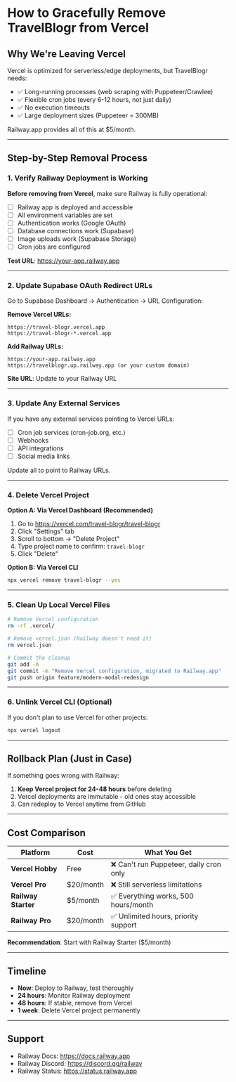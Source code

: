 # How to Gracefully Remove TravelBlogr from Vercel

## Why We're Leaving Vercel

Vercel is optimized for serverless/edge deployments, but TravelBlogr needs:
- ✅ Long-running processes (web scraping with Puppeteer/Crawlee)
- ✅ Flexible cron jobs (every 6-12 hours, not just daily)
- ✅ No execution timeouts
- ✅ Large deployment sizes (Puppeteer = 300MB)

Railway.app provides all of this at $5/month.

---

## Step-by-Step Removal Process

### 1. Verify Railway Deployment is Working

**Before removing from Vercel**, make sure Railway is fully operational:

- [ ] Railway app is deployed and accessible
- [ ] All environment variables are set
- [ ] Authentication works (Google OAuth)
- [ ] Database connections work (Supabase)
- [ ] Image uploads work (Supabase Storage)
- [ ] Cron jobs are configured

**Test URL**: https://your-app.railway.app

---

### 2. Update Supabase OAuth Redirect URLs

Go to Supabase Dashboard → Authentication → URL Configuration:

**Remove Vercel URLs:**
```
https://travel-blogr.vercel.app
https://travel-blogr-*.vercel.app
```

**Add Railway URLs:**
```
https://your-app.railway.app
https://travelblogr.up.railway.app (or your custom domain)
```

**Site URL**: Update to your Railway URL

---

### 3. Update Any External Services

If you have any external services pointing to Vercel URLs:

- [ ] Cron job services (cron-job.org, etc.)
- [ ] Webhooks
- [ ] API integrations
- [ ] Social media links

Update all to point to Railway URLs.

---

### 4. Delete Vercel Project

**Option A: Via Vercel Dashboard (Recommended)**

1. Go to https://vercel.com/travel-blogr/travel-blogr
2. Click "Settings" tab
3. Scroll to bottom → "Delete Project"
4. Type project name to confirm: `travel-blogr`
5. Click "Delete"

**Option B: Via Vercel CLI**

```bash
npx vercel remove travel-blogr --yes
```

---

### 5. Clean Up Local Vercel Files

```bash
# Remove Vercel configuration
rm -rf .vercel/

# Remove vercel.json (Railway doesn't need it)
rm vercel.json

# Commit the cleanup
git add -A
git commit -m "Remove Vercel configuration, migrated to Railway.app"
git push origin feature/modern-modal-redesign
```

---

### 6. Unlink Vercel CLI (Optional)

If you don't plan to use Vercel for other projects:

```bash
npx vercel logout
```

---

## Rollback Plan (Just in Case)

If something goes wrong with Railway:

1. **Keep Vercel project for 24-48 hours** before deleting
2. Vercel deployments are immutable - old ones stay accessible
3. Can redeploy to Vercel anytime from GitHub

---

## Cost Comparison

| Platform | Cost | What You Get |
|----------|------|--------------|
| **Vercel Hobby** | Free | ❌ Can't run Puppeteer, daily cron only |
| **Vercel Pro** | $20/month | ❌ Still serverless limitations |
| **Railway Starter** | $5/month | ✅ Everything works, 500 hours/month |
| **Railway Pro** | $20/month | ✅ Unlimited hours, priority support |

**Recommendation**: Start with Railway Starter ($5/month)

---

## Timeline

- **Now**: Deploy to Railway, test thoroughly
- **24 hours**: Monitor Railway deployment
- **48 hours**: If stable, remove from Vercel
- **1 week**: Delete Vercel project permanently

---

## Support

- Railway Docs: https://docs.railway.app
- Railway Discord: https://discord.gg/railway
- Railway Status: https://status.railway.app

